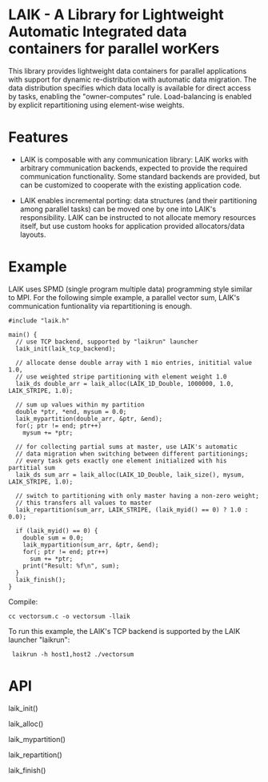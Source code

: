 # LAIK - A Library for Lightweight Automatic Integrated data containers for parallel worKers

This library provides lightweight data containers for parallel applications with support for dynamic re-distribution with automatic data migration. The data distribution specifies which data locally is available for direct access by tasks, enabling the "owner-computes" rule. Load-balancing is enabled by explicit repartitioning using element-wise weights.

# Features

* LAIK is composable with any communication library: LAIK works with arbitrary communication backends, expected to provide the required communication functionality. Some standard backends are provided, but can be customized to cooperate with the existing application code.

* LAIK enables incremental porting: data structures (and their partitioning among parallel tasks) can be moved one by one into LAIK's responsibility. LAIK can be instructed to not allocate memory resources itself, but use custom hooks for application provided allocators/data layouts.

# Example

LAIK uses SPMD (single program multiple data) programming style similar to MPI.
For the following simple example, a parallel vector sum, LAIK's communication
funtionality via repartitioning is enough.

    #include "laik.h"
   
    main() { 
      // use TCP backend, supported by "laikrun" launcher
      laik_init(laik_tcp_backend);
     
      // allocate dense double array with 1 mio entries, inititial value 1.0,
      // use weighted stripe partitioning with element weight 1.0
      laik_ds double_arr = laik_alloc(LAIK_1D_Double, 1000000, 1.0, LAIK_STRIPE, 1.0);

      // sum up values within my partition
      double *ptr, *end, mysum = 0.0;
      laik_mypartition(double_arr, &ptr, &end);
      for(; ptr != end; ptr++)
        mysum += *ptr;
     
      // for collecting partial sums at master, use LAIK's automatic
      // data migration when switching between different partitionings;
      // every task gets exactly one element initialized with his partitial sum
      laik_ds sum_arr = laik_alloc(LAIK_1D_Double, laik_size(), mysum, LAIK_STRIPE, 1.0);
     
      // switch to partitioning with only master having a non-zero weight;
      // this transfers all values to master
      laik_repartition(sum_arr, LAIK_STRIPE, (laik_myid() == 0) ? 1.0 : 0.0);
     
      if (laik_myid() == 0) {
        double sum = 0.0;
        laik_mypartition(sum_arr, &ptr, &end);
        for(; ptr != end; ptr++)
          sum += *ptr;
        print("Result: %f\n", sum);
      }
      laik_finish();
    }
   
Compile:

    cc vectorsum.c -o vectorsum -llaik

To run this example, the LAIK's TCP backend is supported by the LAIK launcher "laikrun":

     laikrun -h host1,host2 ./vectorsum


# API

laik_init()

laik_alloc()

laik_mypartition()

laik_repartition()

laik_finish()

